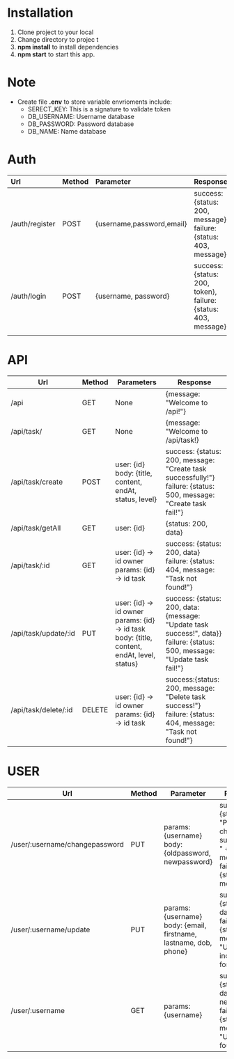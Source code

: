 # Installation
1. Clone project to your local
2. Change directory to projec t
3. **npm install** to install dependencies
4. **npm start** to start this app.

# Note
- Create file **.env** to store variable envrioments include:
    + SERECT_KEY: This is a signature to validate token
    + DB_USERNAME: Username database
    + DB_PASSWORD: Password database
    + DB_NAME: Name database
    

# Auth
| Url 	|Method| Parameter 	| Response 	|
|:---	|:---	|:--- |:---	|
| /auth/register 	|POST| {username,password,email} 	| success:{status: 200, message}, failure: {status: 403, message} 	|
| /auth/login 	| POST|{username, password} 	| success:{status: 200, token}, failure: {status: 403, message} 	|
|  	|  	|  	|
# API
| Url 	| Method 	| Parameters 	| Response 	|
|---	|---	|---	|---	|
| /api 	| GET 	| None 	| {message: "Welcome to /api!"} 	|
| /api/task/ 	| GET 	| None 	| {message: "Welcome to /api/task!} 	|
| /api/task/create 	| POST 	| user: {id}<br>body: {title, content, endAt, status, level} 	| success: {status: 200, message: "Create task successfully!"}<br>failure: {status: 500, message: "Create task fail!"} 	|
| /api/task/getAll 	| GET 	| user: {id} 	| {status: 200, data} 	|
| /api/task/:id 	| GET 	| user: {id} -> id owner<br>params: {id} -> id task 	| success: {status: 200, data}<br>failure: {status: 404, message: "Task not found!"} 	|
| /api/task/update/:id 	| PUT 	| user: {id} -> id owner<br>params: {id} -> id task<br>body: {title, content, endAt, level, status} 	| success: {status: 200, data:{message: "Update task success!", data}}<br>failure: {status: 500, message: "Update task fail!"} 	|
| /api/task/delete/:id 	| DELETE 	| user: {id} -> id owner<br>params: {id} -> id task 	| success:{status: 200, message: "Delete task success!"}<br>failure: {status: 404, message: "Task not found!"} 	|
# USER
| Url 	| Method 	| Parameter 	| Response 	|
|---	|---	|---	|---	|
| /user/:username/changepassword 	| PUT 	| params: {username}<br>body: {oldpassword, newpassword} 	| success:{status: 200, "Password change successfully! " + message} <br>failure: {status: 403, message} 	|
| /user/:username/update 	| PUT 	| params: {username}<br>body: {email, firstname, lastname, dob, phone} 	| success:{status: 200, data}, <br>failure: {status: 403, message: "User is incorrect format!"} 	|
| /user/:username 	| GET 	| params: {username} 	| success: {status: 200, data: newUser},<br>failure: {status: 403, message: "User not found!"} 	|